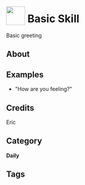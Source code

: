 # <img src="https://raw.githack.com/FortAwesome/Font-Awesome/master/svgs/solid/robot.svg" card_color="#22A7F0" width="50" height="50" style="vertical-align:bottom"/> Basic Skill
Basic greeting

## About


## Examples
* "How are you feeling?"

## Credits
Eric

## Category
**Daily**

## Tags

